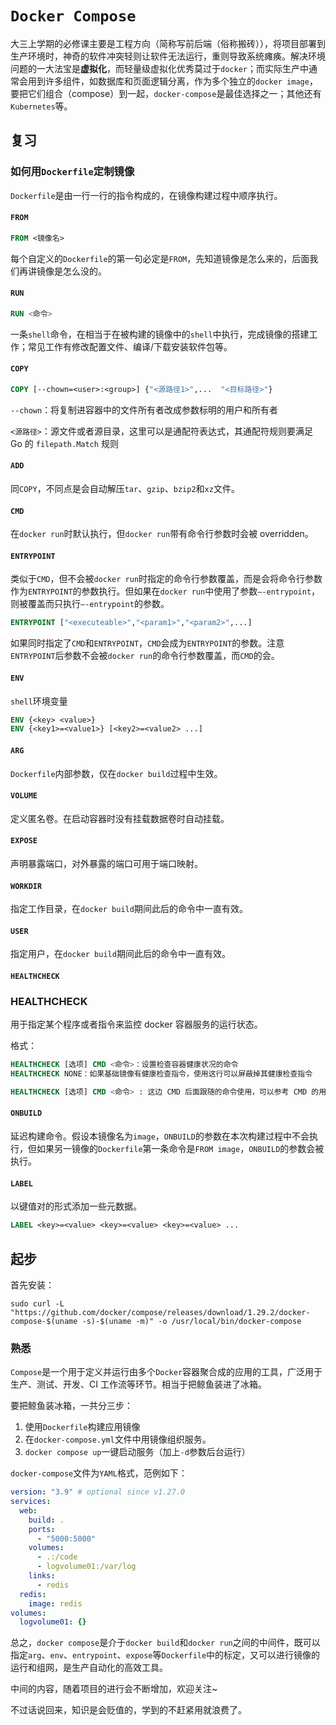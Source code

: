 # `Docker Compose`

大三上学期的必修课主要是工程方向（简称写前后端（俗称搬砖）），将项目部署到生产环境时，神奇的软件冲突轻则让软件无法运行，重则导致系统瘫痪。解决环境问题的一大法宝是**虚拟化**，而轻量级虚拟化优秀莫过于`docker`；而实际生产中通常会用到许多组件，如数据库和页面逻辑分离，作为多个独立的`docker image`，要把它们组合（compose）到一起，`docker-compose`是最佳选择之一；其他还有`Kubernetes`等。

## 复习

### 如何用`Dockerfile`定制镜像

`Dockerfile`是由一行一行的指令构成的，在镜像构建过程中顺序执行。

#### `FROM`

```dockerfile
FROM <镜像名>
```

每个自定义的`Dockerfile`的第一句必定是`FROM`，先知道镜像是怎么来的，后面我们再讲镜像是怎么没的。

#### `RUN`

```dockerfile
RUN <命令>
```

一条`shell`命令，在相当于在被构建的镜像中的`shell`中执行，完成镜像的搭建工作；常见工作有修改配置文件、编译/下载安装软件包等。

#### `COPY`

```dockerfile
COPY [--chown=<user>:<group>] {"<源路径1>",...  "<目标路径>"}
```

`--chown`：将复制进容器中的文件所有者改成参数标明的用户和所有者

`<源路径>`：源文件或者源目录，这里可以是通配符表达式，其通配符规则要满足 Go 的 `filepath.Match` 规则

#### `ADD`

同`COPY`，不同点是会自动解压`tar`、`gzip`、`bzip2`和`xz`文件。

#### `CMD`

在`docker run`时默认执行，但`docker run`带有命令行参数时会被 overridden。

#### `ENTRYPOINT`

类似于`CMD`，但不会被`docker run`时指定的命令行参数覆盖，而是会将命令行参数作为`ENTRYPOINT`的参数执行。但如果在`docker run`中使用了参数`–-entrypoint`，则被覆盖而只执行`–-entrypoint`的参数。

```dockerfile
ENTRYPOINT ["<executeable>","<param1>","<param2>",...]
```

如果同时指定了`CMD`和`ENTRYPOINT`，`CMD`会成为`ENTRYPOINT`的参数。注意`ENTRYPOINT`后参数不会被`docker run`的命令行参数覆盖，而`CMD`的会。

#### `ENV`

`shell`环境变量

```dockerfile
ENV {<key> <value>}
ENV {<key1>=<value1>} [<key2>=<value2> ...]
```

#### `ARG`

`Dockerfile`内部参数，仅在`docker build`过程中生效。

#### `VOLUME`

定义匿名卷。在启动容器时没有挂载数据卷时自动挂载。

#### `EXPOSE`

声明暴露端口，对外暴露的端口可用于端口映射。

#### `WORKDIR`

指定工作目录，在`docker build`期间此后的命令中一直有效。

#### `USER`

指定用户，在`docker build`期间此后的命令中一直有效。

#### `HEALTHCHECK`

### HEALTHCHECK

用于指定某个程序或者指令来监控 docker 容器服务的运行状态。

格式：

```dockerfile
HEALTHCHECK [选项] CMD <命令>：设置检查容器健康状况的命令
HEALTHCHECK NONE：如果基础镜像有健康检查指令，使用这行可以屏蔽掉其健康检查指令

HEALTHCHECK [选项] CMD <命令> : 这边 CMD 后面跟随的命令使用，可以参考 CMD 的用法。
```

#### `ONBUILD`

延迟构建命令。假设本镜像名为`image`，`ONBUILD`的参数在本次构建过程中不会执行，但如果另一镜像的`Dockerfile`第一条命令是`FROM image`，`ONBUILD`的参数会被执行。

#### `LABEL`

以键值对的形式添加一些元数据。

```dockerfile
LABEL <key>=<value> <key>=<value> <key>=<value> ...
```

## 起步

首先安装：

```shell
sudo curl -L "https://github.com/docker/compose/releases/download/1.29.2/docker-compose-$(uname -s)-$(uname -m)" -o /usr/local/bin/docker-compose
```

### 熟悉

`Compose`是一个用于定义并运行由多个`Docker`容器聚合成的应用的工具，广泛用于生产、测试、开发、CI 工作流等环节。相当于把鲸鱼装进了冰箱。

要把鲸鱼装冰箱，一共分三步：

1. 使用`Dockerfile`构建应用镜像
2. 在`docker-compose.yml`文件中用镜像组织服务。
3. `docker compose up`一键启动服务（加上`-d`参数后台运行）

`docker-compose`文件为`YAML`格式，范例如下：

```yaml
version: "3.9" # optional since v1.27.0
services:
  web:
    build: .
    ports:
      - "5000:5000"
    volumes:
      - .:/code
      - logvolume01:/var/log
    links:
      - redis
  redis:
    image: redis
volumes:
  logvolume01: {}
```

总之，`docker compose`是介于`docker build`和`docker run`之间的中间件，既可以指定`arg`、`env`、`entrypoint`、`expose`等`Dockerfile`中的标定，又可以进行镜像的运行和组网，是生产自动化的高效工具。

中间的内容，随着项目的进行会不断增加，欢迎关注~

不过话说回来，知识是会贬值的，学到的不赶紧用就浪费了。

